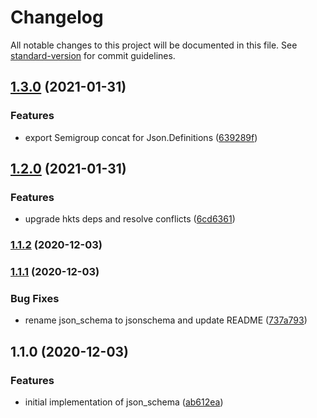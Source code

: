 # Changelog

All notable changes to this project will be documented in this file. See [standard-version](https://github.com/conventional-changelog/standard-version) for commit guidelines.

## [1.3.0](https://github.com/nullpub/jsonschema/compare/v1.2.0...v1.3.0) (2021-01-31)


### Features

* export Semigroup concat for Json.Definitions ([639289f](https://github.com/nullpub/jsonschema/commit/639289ffbbdc64e28959edcfa6eeb8d946bc938f))

## [1.2.0](https://github.com/nullpub/jsonschema/compare/v1.1.2...v1.2.0) (2021-01-31)


### Features

* upgrade hkts deps and resolve conflicts ([6cd6361](https://github.com/nullpub/jsonschema/commit/6cd6361d5781867fbd5870eb17ed0d9b385f4ae8))

### [1.1.2](https://github.com/nullpub/jsonschema/compare/v1.1.1...v1.1.2) (2020-12-03)

### [1.1.1](https://github.com/nullpub/jsonschema/compare/v1.1.0...v1.1.1) (2020-12-03)


### Bug Fixes

* rename json_schema to jsonschema and update README ([737a793](https://github.com/nullpub/jsonschema/commit/737a793d266835d52449434c7e47cff6f9644a9a))

## 1.1.0 (2020-12-03)


### Features

* initial implementation of json_schema ([ab612ea](https://github.com/nullpub/jsonschema/commit/ab612ea575cbe63098fb99120ae7c0bc6e45f611))
